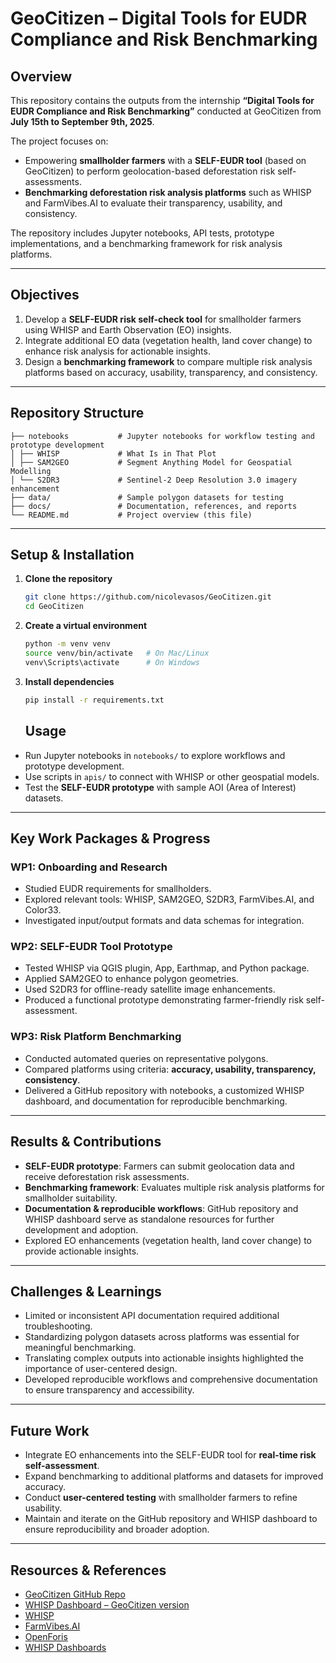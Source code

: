 # GeoCitizen – Digital Tools for EUDR Compliance and Risk Benchmarking

## Overview
This repository contains the outputs from the internship **“Digital Tools for EUDR Compliance and Risk Benchmarking”** conducted at GeoCitizen from **July 15th to September 9th, 2025**.  

The project focuses on:  

- Empowering **smallholder farmers** with a **SELF-EUDR tool** (based on GeoCitizen) to perform geolocation-based deforestation risk self-assessments.  
- **Benchmarking deforestation risk analysis platforms** such as WHISP and FarmVibes.AI to evaluate their transparency, usability, and consistency.  

The repository includes Jupyter notebooks, API tests, prototype implementations, and a benchmarking framework for risk analysis platforms.  

---

## Objectives
1. Develop a **SELF-EUDR risk self-check tool** for smallholder farmers using WHISP and Earth Observation (EO) insights.  
2. Integrate additional EO data (vegetation health, land cover change) to enhance risk analysis for actionable insights.  
3. Design a **benchmarking framework** to compare multiple risk analysis platforms based on accuracy, usability, transparency, and consistency.  

---

## Repository Structure
```
├── notebooks           # Jupyter notebooks for workflow testing and prototype development
│ ├── WHISP             # What Is in That Plot
│ ├── SAM2GEO           # Segment Anything Model for Geospatial Modelling
│ └── S2DR3             # Sentinel-2 Deep Resolution 3.0 imagery enhancement
├── data/               # Sample polygon datasets for testing
├── docs/               # Documentation, references, and reports
└── README.md           # Project overview (this file)
```

---

## Setup & Installation

1. **Clone the repository**  
   ```bash
   git clone https://github.com/nicolevasos/GeoCitizen.git
   cd GeoCitizen
   ```
2. **Create a virtual environment**
   ```bash
   python -m venv venv
   source venv/bin/activate   # On Mac/Linux
   venv\Scripts\activate      # On Windows   
   ```
3. **Install dependencies**  
   ```bash
   pip install -r requirements.txt
   ```

   ## Usage

- Run Jupyter notebooks in `notebooks/` to explore workflows and prototype development.  
- Use scripts in `apis/` to connect with WHISP or other geospatial models.  
- Test the **SELF-EUDR prototype** with sample AOI (Area of Interest) datasets.  

---

## Key Work Packages & Progress

### WP1: Onboarding and Research
- Studied EUDR requirements for smallholders.  
- Explored relevant tools: WHISP, SAM2GEO, S2DR3, FarmVibes.AI, and Color33.  
- Investigated input/output formats and data schemas for integration.  

### WP2: SELF-EUDR Tool Prototype
- Tested WHISP via QGIS plugin, App, Earthmap, and Python package.  
- Applied SAM2GEO to enhance polygon geometries.  
- Used S2DR3 for offline-ready satellite image enhancements.  
- Produced a functional prototype demonstrating farmer-friendly risk self-assessment.  

### WP3: Risk Platform Benchmarking
- Conducted automated queries on representative polygons.  
- Compared platforms using criteria: **accuracy, usability, transparency, consistency**.  
- Delivered a GitHub repository with notebooks, a customized WHISP dashboard, and documentation for reproducible benchmarking.  

---

## Results & Contributions
- **SELF-EUDR prototype**: Farmers can submit geolocation data and receive deforestation risk assessments.  
- **Benchmarking framework**: Evaluates multiple risk analysis platforms for smallholder suitability.  
- **Documentation & reproducible workflows**: GitHub repository and WHISP dashboard serve as standalone resources for further development and adoption.  
- Explored EO enhancements (vegetation health, land cover change) to provide actionable insights.  

---

## Challenges & Learnings
- Limited or inconsistent API documentation required additional troubleshooting.  
- Standardizing polygon datasets across platforms was essential for meaningful benchmarking.  
- Translating complex outputs into actionable insights highlighted the importance of user-centered design.  
- Developed reproducible workflows and comprehensive documentation to ensure transparency and accessibility.  

---

## Future Work
- Integrate EO enhancements into the SELF-EUDR tool for **real-time risk self-assessment**.  
- Expand benchmarking to additional platforms and datasets for improved accuracy.  
- Conduct **user-centered testing** with smallholder farmers to refine usability.  
- Maintain and iterate on the GitHub repository and WHISP dashboard to ensure reproducibility and broader adoption.  

---

## Resources & References
- [GeoCitizen GitHub Repo](https://github.com/nicolevasos/GeoCitizen)  
- [WHISP Dashboard – GeoCitizen version](https://github.com/nicolevasos/WHISP-Dashboard)  
- [WHISP](https://github.com/forestdatapartnership/whisp)  
- [FarmVibes.AI](https://github.com/microsoft/farmvibes-ai)  
- [OpenForis](https://openforis.org/)  
- [WHISP Dashboards](https://github.com/forestdatapartnership/whisp-dashboards)  
